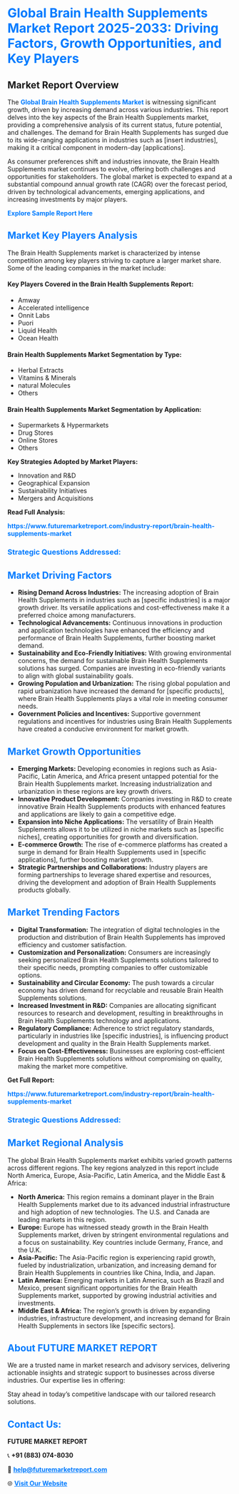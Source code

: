<h1 style="color: #007BFF;">Global Brain Health Supplements Market Report 2025-2033: Driving Factors, Growth Opportunities, and Key Players</h1>

<section id="overview">
<h2>Market Report Overview</h2>
<p>The <a href="https://www.futuremarketreport.com/industry-report/brain-health-supplements-market" style="color: #007BFF; text-decoration: none;"><strong>Global Brain Health Supplements Market</strong></a> is witnessing significant growth, driven by increasing demand across various industries. This report delves into the key aspects of the Brain Health Supplements market, providing a comprehensive analysis of its current status, future potential, and challenges. The demand for Brain Health Supplements has surged due to its wide-ranging applications in industries such as [insert industries], making it a critical component in modern-day [applications].</p>
<p>As consumer preferences shift and industries innovate, the Brain Health Supplements market continues to evolve, offering both challenges and opportunities for stakeholders. The global market is expected to expand at a substantial compound annual growth rate (CAGR) over the forecast period, driven by technological advancements, emerging applications, and increasing investments by major players.</p>
</section>

<section id="overview">
<p><a href="https://www.futuremarketreport.com/request-sample/reportId=64066" style="color: #007BFF; text-decoration: none;"><strong>Explore Sample Report Here</strong></a></p>
</section>

<section id="key-players">
<h2 style="color: #007BFF;">Market Key Players Analysis</h2>
<p>The Brain Health Supplements market is characterized by intense competition among key players striving to capture a larger market share. Some of the leading companies in the market include:</p>
<h4>Key Players Covered in the Brain Health Supplements Report:</h4>
<ul><li>Amway</li><li>Accelerated intelligence</li><li>Onnit Labs</li><li>Puori</li><li>Liquid Health</li><li>Ocean Health</li></ul>
<h4>Brain Health Supplements Market Segmentation by Type:</h4>
<ul><li>Herbal Extracts</li><li>Vitamins &amp; Minerals</li><li>natural Molecules</li><li>Others</li></ul>

<h4>Brain Health Supplements Market Segmentation by Application:</h4>
<ul><li>Supermarkets &amp; Hypermarkets</li><li>Drug Stores</li><li>Online Stores</li><li>Others</li></ul>
<p><strong>Key Strategies Adopted by Market Players:</strong></p>
<ul>
<li>Innovation and R&D</li>
<li>Geographical Expansion</li>
<li>Sustainability Initiatives</li>
<li>Mergers and Acquisitions</li>
</ul>
</section>

<section>
<p><strong>Read Full Analysis: </strong></p><a href="https://www.futuremarketreport.com/industry-report/brain-health-supplements-market" style="color: #007BFF; text-decoration: none;"><strong>https://www.futuremarketreport.com/industry-report/brain-health-supplements-market</strong></a>
<h3 style="color: #007BFF;">Strategic Questions Addressed:</h3>
</section>

<section id="driving-factors">
<h2 style="color: #007BFF;">Market Driving Factors</h2>
<ul>
<li><strong>Rising Demand Across Industries:</strong> The increasing adoption of Brain Health Supplements in industries such as [specific industries] is a major growth driver. Its versatile applications and cost-effectiveness make it a preferred choice among manufacturers.</li>
<li><strong>Technological Advancements:</strong> Continuous innovations in production and application technologies have enhanced the efficiency and performance of Brain Health Supplements, further boosting market demand.</li>
<li><strong>Sustainability and Eco-Friendly Initiatives:</strong> With growing environmental concerns, the demand for sustainable Brain Health Supplements solutions has surged. Companies are investing in eco-friendly variants to align with global sustainability goals.</li>
<li><strong>Growing Population and Urbanization:</strong> The rising global population and rapid urbanization have increased the demand for [specific products], where Brain Health Supplements plays a vital role in meeting consumer needs.</li>
<li><strong>Government Policies and Incentives:</strong> Supportive government regulations and incentives for industries using Brain Health Supplements have created a conducive environment for market growth.</li>
</ul>
</section>

<section id="growth-opportunities">
<h2 style="color: #007BFF;">Market Growth Opportunities</h2>
<ul>
<li><strong>Emerging Markets:</strong> Developing economies in regions such as Asia-Pacific, Latin America, and Africa present untapped potential for the Brain Health Supplements market. Increasing industrialization and urbanization in these regions are key growth drivers.</li>
<li><strong>Innovative Product Development:</strong> Companies investing in R&D to create innovative Brain Health Supplements products with enhanced features and applications are likely to gain a competitive edge.</li>
<li><strong>Expansion into Niche Applications:</strong> The versatility of Brain Health Supplements allows it to be utilized in niche markets such as [specific niches], creating opportunities for growth and diversification.</li>
<li><strong>E-commerce Growth:</strong> The rise of e-commerce platforms has created a surge in demand for Brain Health Supplements used in [specific applications], further boosting market growth.</li>
<li><strong>Strategic Partnerships and Collaborations:</strong> Industry players are forming partnerships to leverage shared expertise and resources, driving the development and adoption of Brain Health Supplements products globally.</li>
</ul>
</section>

<section id="trending-factors">
<h2 style="color: #007BFF;">Market Trending Factors</h2>
<ul>
<li><strong>Digital Transformation:</strong> The integration of digital technologies in the production and distribution of Brain Health Supplements has improved efficiency and customer satisfaction.</li>
<li><strong>Customization and Personalization:</strong> Consumers are increasingly seeking personalized Brain Health Supplements solutions tailored to their specific needs, prompting companies to offer customizable options.</li>
<li><strong>Sustainability and Circular Economy:</strong> The push towards a circular economy has driven demand for recyclable and reusable Brain Health Supplements solutions.</li>
<li><strong>Increased Investment in R&D:</strong> Companies are allocating significant resources to research and development, resulting in breakthroughs in Brain Health Supplements technology and applications.</li>
<li><strong>Regulatory Compliance:</strong> Adherence to strict regulatory standards, particularly in industries like [specific industries], is influencing product development and quality in the Brain Health Supplements market.</li>
<li><strong>Focus on Cost-Effectiveness:</strong> Businesses are exploring cost-efficient Brain Health Supplements solutions without compromising on quality, making the market more competitive.</li>
</ul>
</section>

<section>
<p><strong>Get Full Report: </strong></p><a href="https://www.futuremarketreport.com/industry-report/brain-health-supplements-market" style="color: #007BFF; text-decoration: none;"><strong>https://www.futuremarketreport.com/industry-report/brain-health-supplements-market</strong></a>
<h3 style="color: #007BFF;">Strategic Questions Addressed:</h3>
</section>


<section id="regional-analysis">
<h2 style="color: #007BFF;">Market Regional Analysis</h2>
<p>The global Brain Health Supplements market exhibits varied growth patterns across different regions. The key regions analyzed in this report include North America, Europe, Asia-Pacific, Latin America, and the Middle East & Africa:</p>
<ul>
<li><strong>North America:</strong> This region remains a dominant player in the Brain Health Supplements market due to its advanced industrial infrastructure and high adoption of new technologies. The U.S. and Canada are leading markets in this region.</li>
<li><strong>Europe:</strong> Europe has witnessed steady growth in the Brain Health Supplements market, driven by stringent environmental regulations and a focus on sustainability. Key countries include Germany, France, and the U.K.</li>
<li><strong>Asia-Pacific:</strong> The Asia-Pacific region is experiencing rapid growth, fueled by industrialization, urbanization, and increasing demand for Brain Health Supplements in countries like China, India, and Japan.</li>
<li><strong>Latin America:</strong> Emerging markets in Latin America, such as Brazil and Mexico, present significant opportunities for the Brain Health Supplements market, supported by growing industrial activities and investments.</li>
<li><strong>Middle East & Africa:</strong> The region’s growth is driven by expanding industries, infrastructure development, and increasing demand for Brain Health Supplements in sectors like [specific sectors].</li>
</ul>
</section>

<footer>
<h2 style="color: #007BFF;">About FUTURE MARKET REPORT</h2>
<p>We are a trusted name in market research and advisory services, delivering actionable insights and strategic support to businesses across diverse industries. Our expertise lies in offering:</p>

<p>Stay ahead in today’s competitive landscape with our tailored research solutions.</p>

<h2 style="color: #007BFF;">Contact Us:</h2>
<p><strong>FUTURE MARKET REPORT</strong></p>
<p>📞 <strong>+91 (883) 074-8030</strong></p>
<p>📧 <strong><a href="mailto:help@futuremarketreport.com" style="color: #007BFF;">help@futuremarketreport.com</a></strong></p>
<p>🌐 <strong><a href="https://www.futuremarketreport.com/" style="color: #007BFF;">Visit Our Website</a></strong></p>
</footer>